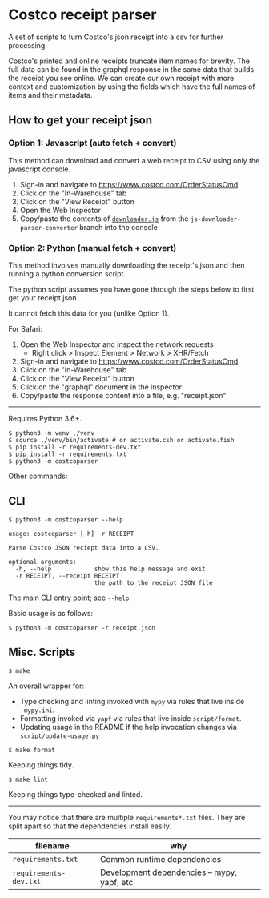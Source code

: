 # Costco receipt parser

A set of scripts to turn Costco's json receipt into a csv for further processing.

Costco's printed and online receipts truncate item names for brevity. The full data can be found in the graphql response in the same data that builds the receipt you see online. We can create our own receipt with more context and customization by using the fields which have the full names of items and their metadata.

## How to get your receipt json

### Option 1: Javascript (auto fetch + convert)

This method can download and convert a web receipt to CSV using only the javascript console.

1. Sign-in and navigate to https://www.costco.com/OrderStatusCmd
2. Click on the "In-Warehouse" tab
3. Click on the "View Receipt" button
4. Open the Web Inspector
5. Copy/paste the contents of [`downloader.js`](https://github.com/drewvolz/costco-receipt-parser/blob/js-downloader-parser-converter/costcoparser/script/downloader.js) from the `js-downloader-parser-converter` branch into the console

### Option 2: Python (manual fetch + convert)

This method involves manually downloading the receipt's json and then running a python conversion script.

The python script assumes you have gone through the steps below to first get your receipt json.

It cannot fetch this data for you (unlike Option 1).

For Safari:

1. Open the Web Inspector and inspect the network requests
   - Right click > Inspect Element > Network > XHR/Fetch
2. Sign-in and navigate to https://www.costco.com/OrderStatusCmd
3. Click on the "In-Warehouse" tab
4. Click on the "View Receipt" button
5. Click on the "graphql" document in the inspector
6. Copy/paste the response content into a file, e.g. "receipt.json"

---

Requires Python 3.6+.

```shell script
$ python3 -m venv ./venv
$ source ./venv/bin/activate # or activate.csh or activate.fish
$ pip install -r requirements-dev.txt
$ pip install -r requirements.txt
$ python3 -m costcoparser
```

Other commands:

## CLI

```shell script
$ python3 -m costcoparser --help
```

<!--- START USAGE -->
```shell script
usage: costcoparser [-h] -r RECEIPT

Parse Costco JSON reciept data into a CSV.

optional arguments:
  -h, --help            show this help message and exit
  -r RECEIPT, --receipt RECEIPT
                        the path to the receipt JSON file
```
<!--- END USAGE -->

The main CLI entry point; see `--help`.

Basic usage is as follows:

```shell script
$ python3 -m costcoparser -r receipt.json
```

## Misc. Scripts

```shell script
$ make
```

An overall wrapper for:
* Type checking and linting invoked with `mypy` via rules that live inside `.mypy.ini`.
* Formatting invoked via `yapf` via rules that live inside `script/format`.
* Updating usage in the README if the help invocation changes via `script/update-usage.py`

```shell script
$ make format
```

Keeping things tidy.

```shell script
$ make lint
```

Keeping things type-checked and linted.

---

You may notice that there are multiple `requirements*.txt` files. They are split apart so that the dependencies install easily.

| filename                  | why                                          |
| ------------------------- | -------------------------------------------- |
| `requirements.txt`        | Common runtime dependencies                  |
| `requirements-dev.txt`    | Development dependencies – mypy, yapf, etc   |
